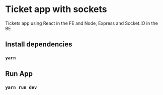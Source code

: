 # Ticket app with sockets

Tickets app using React in the FE and Node, Express and Socket.IO in the BE

## Install dependencies

### `yarn`

## Run App

### `yarn run dev`
